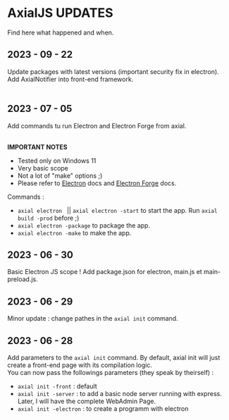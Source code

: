 # AxialJS UPDATES

Find here what happened and when.

## 2023 - 09 - 22

Update packages with latest versions (important security fix in electron).<br>
Add AxialNotifier into front-end framework.<br><br>

## 2023 - 07 - 05

Add commands tu run Electron and Electron Forge from axial.<br><br>

**IMPORTANT NOTES** 
* Tested only on Windows 11
* Very basic scope
* Not a lot of "make" options ;)
* Please refer to [Electron](https://www.electronjs.org/) docs and [Electron Forge](https://www.electronforge.io/) docs.<br>

Commands :<br>

* ```axial electron ``` || ```axial electron -start``` to start the app. Run ```axial build -prod``` before ;)
* ```axial electron -package``` to package the app.
* ```axial electron -make``` to make the app. 

## 2023 - 06 - 30

Basic Electron JS scope ! Add package.json for electron, main.js et main-preload.js.

## 2023 - 06 - 29

Minor update : change pathes in the ```axial init``` command.

## 2023 - 06 - 28 

Add parameters to the ```axial init``` command. By default, axial init will just create a front-end page with its compilation logic.<br>
You can now pass the followings parameters (they speak by theirself) :
* ```axial init -front``` : default
* ```axial init -server``` : to add a basic node server running with express. Later, I will have the complete WebAdmin Page.
* ```axial init -electron``` : to create a programm with electron